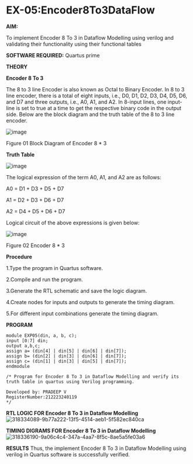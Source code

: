 

# EX-05:Encoder8To3DataFlow

**AIM:**

To implement  Encoder 8 To 3 in Dataflow Modelling using verilog and validating their functionality using their functional tables

**SOFTWARE REQUIRED:** Quartus prime

**THEORY**

**Encoder 8 To 3**

The 8 to 3 line Encoder is also known as Octal to Binary Encoder. In 8 to 3 line encoder, there is a total of eight inputs, i.e., D0, D1, D2, D3, D4, D5, D6, and D7 and three outputs, i.e., A0, A1, and A2. In 8-input lines, one input-line is set to true at a time to get the respective binary code in the output side. Below are the block diagram and the truth table of the 8 to 3 line encoder.

![image](https://github.com/naavaneetha/ENCODER8TO3DATAFLOW/assets/154305477/0bc242c1-eb9e-4c47-afe5-30428470efc3)

Figure 01  Block Diagram of Encoder 8 * 3

**Truth Table**

![image](https://github.com/naavaneetha/ENCODER8TO3DATAFLOW/assets/154305477/35496b14-ae6e-4cd1-9abd-d6736b576575)

The logical expression of the term A0, A1, and A2 are as follows:

A0 = D1 + D3 + D5 + D7

A1 = D2 + D3 + D6 + D7

A2 = D4 + D5 + D6 + D7

Logical circuit of the above expressions is given below:

![image](https://github.com/naavaneetha/ENCODER8TO3DATAFLOW/assets/154305477/95acaee6-c873-4c75-89eb-ef09fb158053)

Figure 02  Encoder 8 * 3

**Procedure**

1.Type the program in Quartus software.

2.Compile and run the program.

3.Generate the RTL schematic and save the logic diagram.

4.Create nodes for inputs and outputs to generate the timing diagram.

5.For different input combinations generate the timing diagram.

**PROGRAM**

```
module EXP05(din, a, b, c); 
input [0:7] din; 
output a,b,c; 
assign a= (din[4] | din[5] | din[6] | din[7]); 
assign b= (din[2] | din[3] | din[6] | din[7]);
assign c= (din[1] | din[3] | din[5] | din[7]);
endmodule

```
```
/* Program for Encoder 8 To 3 in Dataflow Modelling and verify its truth table in quartus using Verilog programming. 

Developed by: PRADEEP V
RegisterNumber:212223240119
*/
```
**RTL LOGIC FOR Encoder 8 To 3 in Dataflow Modelling**
![318334089-9b77a222-13f5-4514-aeb1-5f582ec840ca](https://github.com/velupradeep/ENCODER8TO3DATAFLOW/assets/150329341/5919d482-9ae3-430d-bcbf-e2b79d4bd8de)

**TIMING DIGRAMS FOR Encoder 8 To 3 in Dataflow Modelling**
![318336190-9a06c4c4-347a-4aa7-8f5c-8ae5a5fe03a6](https://github.com/velupradeep/ENCODER8TO3DATAFLOW/assets/150329341/00861236-e124-40ef-98cd-eb5be3ad991e)

**RESULTS**
Thus, the implement Encoder 8 To 3 in Dataflow Modelling using verilog in Quartus software is successfully verified.



